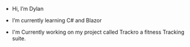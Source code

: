 -  Hi, I’m Dylan
-  I’m currently learning C# and Blazor

-  I'm Currently working on my project called Trackro a fitness Tracking suite.


<!---
DylanRyanPratt/DylanRyanPratt is a ✨ special ✨ repository because its `README.md` (this file) appears on your GitHub profile.
You can click the Preview link to take a look at your changes.
--->
